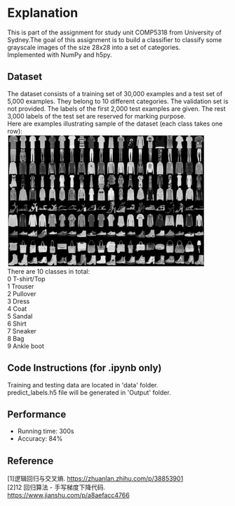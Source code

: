 # Explanation
This is part of the assignment for study unit COMP5318 from University of Sydney.The goal of this assignment is to build a classifier to classify some grayscale images of the size 28x28 into a set of categories.<br />
Implemented with NumPy and h5py.
## Dataset
The dataset consists of a training set of 30,000 examples and a test set of 5,000 examples. They belong to 10 different categories. The validation set is not provided. The labels of the first 2,000 test examples are given. The rest 3,000 labels of the test set are reserved for marking purpose.<br />
Here are examples illustrating sample of the dataset (each class takes one row):<br />
<img src="https://github.com/1lch2/LogisticRegressionClassifier/blob/master/LogisticRegression/img/Dataset_image.jpg" alt="DataSet" title="DataSet" width="450" height="300" /><br />
There are 10 classes in total:<br />
0 T-shirt/Top<br />
1 Trouser<br />
2 Pullover<br />
3 Dress<br />
4 Coat<br />
5 Sandal<br />
6 Shirt<br />
7 Sneaker<br />
8 Bag<br />
9 Ankle boot <br />
## Code Instructions (for .ipynb only)
Training and testing data are located in 'data' folder.<br />
predict_labels.h5 file will be generated in 'Output' folder.
## Performance
- Running time: 300s
- Accuracy: 84%
## Reference
[1]逻辑回归与交叉熵. https://zhuanlan.zhihu.com/p/38853901 <br />
[2]12 回归算法 - 手写梯度下降代码. https://www.jianshu.com/p/a8aefacc4766
